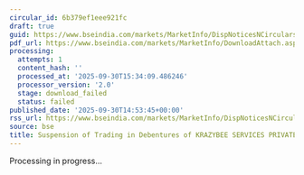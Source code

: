 ```yaml
---
circular_id: 6b379ef1eee921fc
draft: true
guid: https://www.bseindia.com/markets/MarketInfo/DispNoticesNCirculars.aspx?Noticeid={80B1BFE8-FB61-47E8-B5C4-C89022C461E5}&noticeno=20250930-96&dt=09/30/2025&icount=96&totcount=104&flag=0
pdf_url: https://www.bseindia.com/markets/MarketInfo/DownloadAttach.aspx?id=20250930-96&attachedId=
processing:
  attempts: 1
  content_hash: ''
  processed_at: '2025-09-30T15:34:09.486246'
  processor_version: '2.0'
  stage: download_failed
  status: failed
published_date: '2025-09-30T14:53:45+00:00'
rss_url: https://www.bseindia.com/markets/MarketInfo/DispNoticesNCirculars.aspx?Noticeid={80B1BFE8-FB61-47E8-B5C4-C89022C461E5}&noticeno=20250930-96&dt=09/30/2025&icount=96&totcount=104&flag=0
source: bse
title: Suspension of Trading in Debentures of KRAZYBEE SERVICES PRIVATE LIMITED
---
```


Processing in progress...